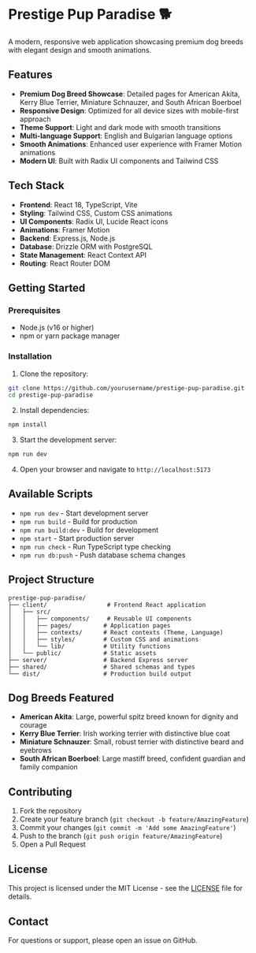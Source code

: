 # Prestige Pup Paradise 🐕

A modern, responsive web application showcasing premium dog breeds with elegant design and smooth animations.

## Features

- **Premium Dog Breed Showcase**: Detailed pages for American Akita, Kerry Blue Terrier, Miniature Schnauzer, and South African Boerboel
- **Responsive Design**: Optimized for all device sizes with mobile-first approach
- **Theme Support**: Light and dark mode with smooth transitions
- **Multi-language Support**: English and Bulgarian language options
- **Smooth Animations**: Enhanced user experience with Framer Motion animations
- **Modern UI**: Built with Radix UI components and Tailwind CSS

## Tech Stack

- **Frontend**: React 18, TypeScript, Vite
- **Styling**: Tailwind CSS, Custom CSS animations
- **UI Components**: Radix UI, Lucide React icons
- **Animations**: Framer Motion
- **Backend**: Express.js, Node.js
- **Database**: Drizzle ORM with PostgreSQL
- **State Management**: React Context API
- **Routing**: React Router DOM

## Getting Started

### Prerequisites

- Node.js (v16 or higher)
- npm or yarn package manager

### Installation

1. Clone the repository:
```bash
git clone https://github.com/yourusername/prestige-pup-paradise.git
cd prestige-pup-paradise
```

2. Install dependencies:
```bash
npm install
```

3. Start the development server:
```bash
npm run dev
```

4. Open your browser and navigate to `http://localhost:5173`

## Available Scripts

- `npm run dev` - Start development server
- `npm run build` - Build for production
- `npm run build:dev` - Build for development
- `npm start` - Start production server
- `npm run check` - Run TypeScript type checking
- `npm run db:push` - Push database schema changes

## Project Structure

```
prestige-pup-paradise/
├── client/                 # Frontend React application
│   ├── src/
│   │   ├── components/     # Reusable UI components
│   │   ├── pages/         # Application pages
│   │   ├── contexts/      # React contexts (Theme, Language)
│   │   ├── styles/        # Custom CSS and animations
│   │   └── lib/           # Utility functions
│   └── public/            # Static assets
├── server/                # Backend Express server
├── shared/                # Shared schemas and types
└── dist/                  # Production build output
```

## Dog Breeds Featured

- **American Akita**: Large, powerful spitz breed known for dignity and courage
- **Kerry Blue Terrier**: Irish working terrier with distinctive blue coat
- **Miniature Schnauzer**: Small, robust terrier with distinctive beard and eyebrows
- **South African Boerboel**: Large mastiff breed, confident guardian and family companion

## Contributing

1. Fork the repository
2. Create your feature branch (`git checkout -b feature/AmazingFeature`)
3. Commit your changes (`git commit -m 'Add some AmazingFeature'`)
4. Push to the branch (`git push origin feature/AmazingFeature`)
5. Open a Pull Request

## License

This project is licensed under the MIT License - see the [LICENSE](LICENSE) file for details.

## Contact

For questions or support, please open an issue on GitHub.